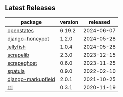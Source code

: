 ## Latest Releases
| package | version | released |
|--------------|-----------|-------------|
| [openstates](https://github.com/openstates/) | 6.19.2 | 2024-06-07 |
| [django-honeypot](https://github.com/jamesturk/django-honeypot) | 1.2.0 | 2024-05-28 |
| [jellyfish](https://github.com/jamesturk/jellyfish) | 1.0.4 | 2024-05-28 |
| [scrapelib](https://github.com/jamesturk/scrapelib) | 2.3.0 | 2023-12-15 |
| [scrapeghost](https://github.com/jamesturk/scrapeghost) | 0.6.0 | 2023-11-25 |
| [spatula](https://github.com/jamesturk/spatula) | 0.9.0 | 2022-02-10 |
| [django-markupfield](https://github.com/jamesturk/django-markupfield) | 2.0.1 | 2021-10-25 |
| [rrl](https://github.com/jamesturk/rrl) | 0.3.1 | 2020-11-19 |
